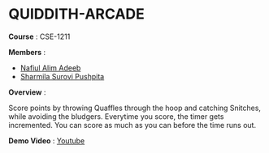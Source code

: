 # QUIDDITH-ARCADE

**Course** : CSE-1211

**Members** :

- [Nafiul Alim Adeeb](https://github.com/jon0iko)
- [Sharmila Surovi Pushpita](https://github.com/Sharmila-pushpita)

**Overview** :
  
Score points by throwing Quaffles through the hoop and catching Snitches, while avoiding the bludgers. Everytime you score, the timer gets incremented. You can score as much as you can before the time runs out.

**Demo Video** : [Youtube](https://youtu.be/Ns18y7cJf9Y)
  
